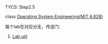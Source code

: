 TYCS: Step2.5

class [Operating System Engineering(MIT 6.828)](https://pdos.csail.mit.edu/6.828/2019/schedule.html)


每个lab在对应分支，传送门:

1. [Lab util](https://github.com/aptend/xv6-riscv-fall19/tree/util)
